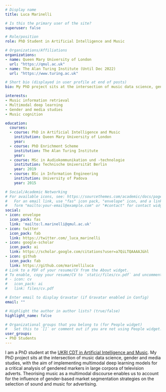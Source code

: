 ```yaml
---
# Display name
title: Luca Marinelli

# Is this the primary user of the site?
superuser: false

# Role/position
role: PhD Student in Artificial Intelligence and Music

# Organizations/Affiliations
organizations:
- name: Queen Mary University of London
  url: "https://qmul.ac.uk"
- name: The Alan Turing Institute (Until Dec 2022)
  url: "https://www.turing.ac.uk"

# Short bio (displayed in user profile at end of posts)
bio: My PhD project sits at the intersection of music data science, gender and media studies.

interests:
- Music information retrieval
- Multimodal deep learning
- Gender and media studies
- Music cognition

education:
  courses:
  - course: PhD in Artificial Intelligence and Music
    institution: Queen Mary University of London
    year: 
  - course: PhD Enrichment Scheme
    institution: The Alan Turing Institute
    year:
  - course: MSc in Audiokommunikation und -technologie
    institution: Technische Universität Berlin
    year: 2019
  - course: BSc in Information Engineering
    institution: University of Padova
    year: 2015

# Social/Academic Networking
# For available icons, see: https://sourcethemes.com/academic/docs/page-builder/#icons
#   For an email link, use "fas" icon pack, "envelope" icon, and a link in the
#   form "mailto:your-email@example.com" or "#contact" for contact widget.
social:
- icon: envelope
  icon_pack: fas
  link: 'mailto:l.marinelli@qmul.ac.uk'
- icon: twitter
  icon_pack: fab
  link: https://twitter.com/_luca_marinelli
- icon: google-scholar
  icon_pack: ai
  link: https://scholar.google.com/citations?user=a7QiLTQAAAAJ&hl
- icon: github
  icon_pack: fab
  link: https://github.com/marinelliluca
# Link to a PDF of your resume/CV from the About widget.
# To enable, copy your resume/CV to `static/files/cv.pdf` and uncomment the lines below.
# - icon: cv
#   icon_pack: ai
#   link: files/cv.pdf

# Enter email to display Gravatar (if Gravatar enabled in Config)
email: ""

# Highlight the author in author lists? (true/false)
highlight_name: false

# Organizational groups that you belong to (for People widget)
#   Set this to `[]` or comment out if you are not using People widget.
user_groups:
- PhD Students
---
```


I am a PhD student at the [UKRI CDT in Artificial Intelligence and Music](https://www.aim.qmul.ac.uk). My PhD project sits at the intersection of music data science, gender and media studies, with the aim of implementing multimodal deep learning models for a critical analysis of gendered markers in large corpora of television adverts. Theorising music as a multimodal discourse enables us to account for the influence of gender-based market segmentation strategies on the selection of sound and music for advertising.